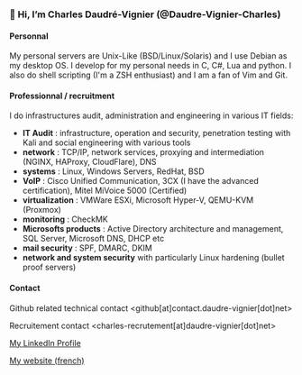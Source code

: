### 👋 Hi, I’m Charles Daudré-Vignier (@Daudre-Vignier-Charles)

#### Personnal
My personal servers are Unix-Like (BSD/Linux/Solaris) and I use Debian as my desktop OS.
I develop for my personal needs in C, C#, Lua and python. I also do shell scripting (I'm a ZSH enthusiast) and I am a fan of Vim and Git.

#### Professionnal / recruitment 
I do infrastructures audit, administration and engineering in various IT fields:
- **IT Audit** : infrastructure, operation and security, penetration testing with Kali and social engineering with various tools
- **network** : TCP/IP, network services, proxying and intermediation (NGINX, HAProxy, CloudFlare), DNS
- **systems** : Linux, Windows Servers, RedHat, BSD
- **VoIP** : Cisco Unified Communication, 3CX (I have the advanced certification), Mitel MiVoice 5000 (Certified)
- **virtualization** : VMWare ESXi, Microsoft Hyper-V, QEMU-KVM (Proxmox)
- **monitoring** : CheckMK
- **Microsofts products** : Active Directory architecture and management, SQL Server, Microsoft DNS, DHCP etc
- **mail security** : SPF, DMARC, DKIM
- **network and system security** with particularly Linux hardening (bullet proof servers)

#### Contact
Github related technical contact
<github[at]contact.daudre-vignier[dot]net>

Recruitement contact
<charles-recrutement[at]daudre-vignier[dot]net>

[My LinkedIn Profile](https://www.linkedin.com/in/%F0%9F%91%BE-charles-daudr%C3%A9-vignier-6891a3189/)

[My website (french)](https://charles.daudre-vignier.net)
